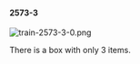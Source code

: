 #### 2573-3
![train-2573-3-0.png](https://github.com/lil-lab/nlvr/raw/master/nlvr/train/images/9/train-2573-3-0.png "train-2573-3-0.png")

There is a box with only 3 items.